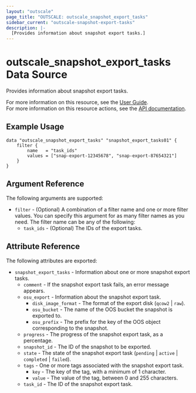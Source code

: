 ```yaml
---
layout: "outscale"
page_title: "OUTSCALE: outscale_snapshot_export_tasks"
sidebar_current: "outscale-snapshot-export-tasks"
description: |-
  [Provides information about snapshot export tasks.]
---
```


# outscale_snapshot_export_tasks Data Source

Provides information about snapshot export tasks.

For more information on this resource, see the [User Guide](https://docs.outscale.com/en/userguide/About-Snapshots.html).  
For more information on this resource actions, see the [API documentation](https://docs.outscale.com/api#3ds-outscale-api-snapshot).

## Example Usage

```hcl
data "outscale_snapshot_export_tasks" "snapshot_export_tasks01" {
    filter {
        name   = "task_ids"
        values = ["snap-export-12345678", "snap-export-87654321"]
    }
}
```

## Argument Reference

The following arguments are supported:

* `filter` - (Optional) A combination of a filter name and one or more filter values. You can specify this argument for as many filter names as you need. The filter name can be any of the following:
    * `task_ids` - (Optional) The IDs of the export tasks.

## Attribute Reference

The following attributes are exported:

* `snapshot_export_tasks` - Information about one or more snapshot export tasks.
    * `comment` - If the snapshot export task fails, an error message appears.
    * `osu_export` - Information about the snapshot export task.
        * `disk_image_format` - The format of the export disk (`qcow2` \| `raw`).
        * `osu_bucket` - The name of the OOS bucket the snapshot is exported to.
        * `osu_prefix` - The prefix for the key of the OOS object corresponding to the snapshot.
    * `progress` - The progress of the snapshot export task, as a percentage.
    * `snapshot_id` - The ID of the snapshot to be exported.
    * `state` - The state of the snapshot export task (`pending` \| `active` \| `completed` \| `failed`).
    * `tags` - One or more tags associated with the snapshot export task.
        * `key` - The key of the tag, with a minimum of 1 character.
        * `value` - The value of the tag, between 0 and 255 characters.
    * `task_id` - The ID of the snapshot export task.
